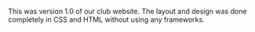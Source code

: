 This was version 1.0 of our club website. The layout and design was done
completely in CSS and HTML without using any frameworks.
